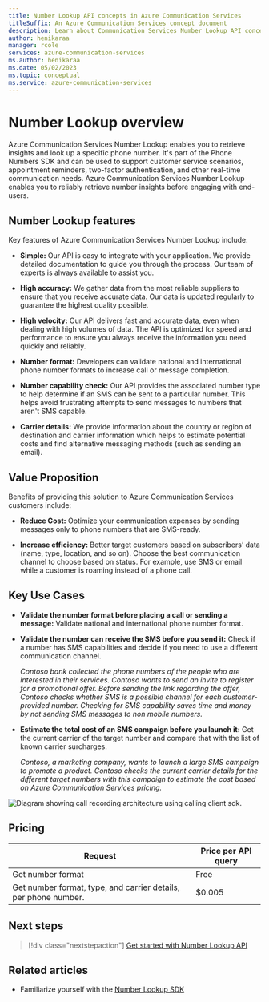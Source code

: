 ```yaml
---
title: Number Lookup API concepts in Azure Communication Services
titleSuffix: An Azure Communication Services concept document
description: Learn about Communication Services Number Lookup API concepts.
author: henikaraa
manager: rcole
services: azure-communication-services
ms.author: henikaraa
ms.date: 05/02/2023
ms.topic: conceptual
ms.service: azure-communication-services
---
```


# Number Lookup overview

Azure Communication Services Number Lookup enables you to retrieve insights and look up a specific phone number. It's part of the Phone Numbers SDK and can be used to support customer service scenarios, appointment reminders, two-factor authentication, and other real-time communication needs. Azure Communication Services Number Lookup enables you to reliably retrieve number insights before engaging with end-users.

## Number Lookup features

Key features of Azure Communication Services Number Lookup include:

- **Simple:** Our API is easy to integrate with your application. We provide detailed documentation to guide you through the process. Our team of experts is always available to assist you.

- **High accuracy:** We gather data from the most reliable suppliers to ensure that you receive accurate data. Our data is updated regularly to guarantee the highest quality possible.

- **High velocity:** Our API delivers fast and accurate data, even when dealing with high volumes of data. The API is optimized for speed and performance to ensure you always receive the information you need quickly and reliably.

- **Number format:** Developers can validate national and international phone number formats to increase call or message completion.

- **Number capability check:** Our API provides the associated number type to help determine if an SMS can be sent to a particular number. This helps avoid frustrating attempts to send messages to numbers that aren't SMS capable.

- **Carrier details:** We provide information about the country or region of destination and carrier information which helps to estimate potential costs and find alternative messaging methods (such as sending an email).

## Value Proposition

Benefits of providing this solution to Azure Communication Services customers include:

- **Reduce Cost:** Optimize your communication expenses by sending messages only to phone numbers that are SMS-ready.

- **Increase efficiency:** Better target customers based on subscribers’ data (name, type, location, and so on). Choose the best communication channel to choose based on status. For example, use SMS or email while a customer is roaming instead of a phone call.

## Key Use Cases

- **Validate the number format before placing a call or sending a message:** Validate national and international phone number format.

- **Validate the number can receive the SMS before you send it:** Check if a number has SMS capabilities and decide if you need to use a different communication channel.

   *Contoso bank collected the phone numbers of the people who are interested in their services. Contoso wants to send an invite to register for a promotional offer. Before sending the link regarding the offer, Contoso checks whether SMS is a possible channel for each customer-provided number. Checking for SMS capability saves time and money by not sending SMS messages to non mobile numbers.*

- **Estimate the total cost of an SMS campaign before you launch it:** Get the current carrier of the target number and compare that with the list of known carrier surcharges.

   *Contoso, a marketing company, wants to launch a large SMS campaign to promote a product. Contoso checks the current carrier details for the different target numbers with this campaign to estimate the cost based on Azure Communication Services pricing.*

![Diagram showing call recording architecture using calling client sdk.](../numbers/mvp-use-case.png)

## Pricing

| Request | Price per API query |
| --- | --- |
| Get number format | Free |
| Get number format, type, and carrier details, per phone number. | $0.005 |

## Next steps

> [!div class="nextstepaction"]
> [Get started with Number Lookup API](../../quickstarts/telephony/number-lookup.md)

## Related articles

- Familiarize yourself with the [Number Lookup SDK](../numbers/number-lookup-sdk.md)
